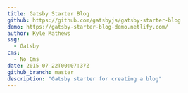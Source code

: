 ```yaml
---
title: Gatsby Starter Blog
github: https://github.com/gatsbyjs/gatsby-starter-blog
demo: https://gatsby-starter-blog-demo.netlify.com/
author: Kyle Mathews
ssg:
  - Gatsby
cms:
  - No Cms
date: 2015-07-22T00:07:37Z
github_branch: master
description: "Gatsby starter for creating a blog"
---
```

